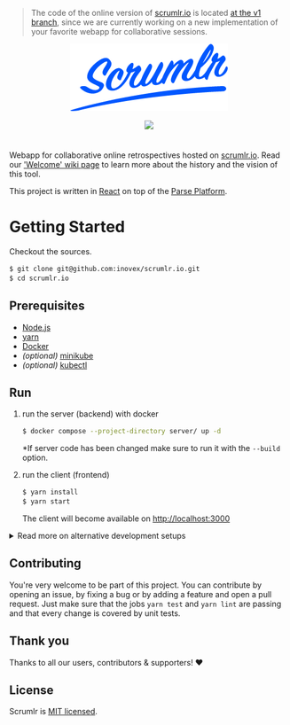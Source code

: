 > The code of the online version of [scrumlr.io](https://scrumlr.io) is located
> [at the v1 branch](https://github.com/inovex/scrumlr.io/tree/v1), since we are currently working on a new
> implementation of your favorite webapp for collaborative sessions.

<div align="center" markdown="1" style="margin-bottom: 2.5em">
  <p>
    <img src="scrumlr.png" alt="scrumlr.io" style="width: 284px; max-width: 80%; height: auto;" />
  </p>
  <p>
    <a href="https://github.com/inovex/scrumlr.io/actions/workflows/continuous-integration.yml">
      <img src="https://github.com/inovex/scrumlr.io/actions/workflows/continuous-integration.yml/badge.svg?branch=main"/>
    </a>
  </p>
</div>

Webapp for collaborative online retrospectives hosted on [scrumlr.io](https://scrumlr.io).
Read our ['Welcome' wiki page](https://github.com/inovex/scrumlr.io/wiki/Welcome) to learn more
about the history and the vision of this tool.

This project is written in [React](https://reactjs.org/) on top of the [Parse Platform](https://parseplatform.org/).

# Getting Started

Checkout the sources.

```bash
$ git clone git@github.com:inovex/scrumlr.io.git
$ cd scrumlr.io
```

## Prerequisites

- [Node.js](https://nodejs.org/)
- [yarn](https://yarnpkg.com/)
- [Docker](https://www.docker.com/)
- _(optional)_ [minikube](https://kubernetes.io/docs/tasks/tools/)
- _(optional)_ [kubectl](https://kubernetes.io/docs/tasks/tools/)

## Run

1. run the server (backend) with docker

    ```bash
    $ docker compose --project-directory server/ up -d
    ```

    *If server code has been changed make sure to run it with the `--build` option.


2. run the client (frontend)

    ```bash
    $ yarn install
    $ yarn start
    ```

   The client will become available on [http://localhost:3000](http://localhost:3000)

<details>
  <summary>Read more on alternative development setups</summary>

  ## Start server with nodemon and restart on code change

  Start the database and the server in separate processes instead of booting up the whole compose file.

  ```bash
  $ docker compose --project-directory server/ up -d database dashboard
  $ yarn --cwd server/ install
  $ yarn --cwd server/ serve
  ```

  ## Run local Kubernetes development environment

  You can **optionally** run the server on a local Kubernetes setup for development.

  ### minikube

  1. **Use the Docker daemon for minikube**

     To make sure our local docker-built images are used for our minikube deployments.

      ```bash
      $ eval $(minikube docker-env)
      ```
     Important note: You have to run eval `$(minikube docker-env)` on each terminal you want to use, since it only sets the environment variables for the current shell session.

  2. **Start your cluster**

      ```bash
      $ minikube start
      ```

     Optional: You can increase the available cpu cores and memory size in Docker desktop. The allocated resources can then also be used for minikube (e.g. 4 CPU cores and 8GB of ram):
      ```bash
      $ minikube start --cpus 4 --memory 7962
      ```

  3. **Create Nginx Ingress Controller**

      ```bash
      $ kubectl apply -f https://raw.githubusercontent.com/kubernetes/ingress-nginx/controller-v0.47.0/deploy/static/provider/cloud/deploy.yaml
      ```

  4. **Run our deployment script**

     The build script will automatically search for all needed docker images, build them if they're missing and the deployment script will deploy all Kubernetes resources afterwards.
      ```bash
      $ cd deployment
      $ sh build.sh
      $ sh deploy.sh
      ```

  5. **Create a minikube tunnel**

     The minikube tunnel is needed so that our Ingress can be reached on `127.0.0.1`.
      ```bash
      $ minikube tunnel
      ```

  ### Docker Desktop

  On MacOS and Windows machines you could also use the Docker Desktop application as Kubernetes context.

  1. **Enable Kubernetes**

     To enable Kubernetes support and install a standalone instance of Kubernetes running as a Docker container, go to `Docker Desktop > Preferences > Kubernetes` and then click `Enable Kubernetes`.

  2. **Make sure to use the correct Kubernetes context**

     Ensure that the context is pointing to `docker-desktop`.

      ```bash
      $ kubectl config get-contexts
      $ kubectl config use-context docker-desktop
      ```

  3. **Create Nginx Ingress Controller**

      ```bash
      $ kubectl apply -f https://raw.githubusercontent.com/kubernetes/ingress-nginx/controller-v0.47.0/deploy/static/provider/cloud/deploy.yaml
      ```

  4. **Run our build & deployment script**

     The build script will automatically search for all needed docker images, build them if they're missing and the deployment script will deploy all Kubernetes resources afterwards.
      ```bash
      $ cd deployment
      $ sh build.sh
      $ sh deploy.sh
      ```
</details>

## Contributing

You're very welcome to be part of this project. You can contribute by opening an issue, by
fixing a bug or by adding a feature and open a pull request. Just make sure that the jobs
`yarn test` and `yarn lint` are passing and that every change is covered by unit tests.

## Thank you

Thanks to all our users, contributors & supporters! ❤️

## License

Scrumlr is [MIT licensed](https://github.com/inovex/scrumlr.io/blob/main/LICENSE).
